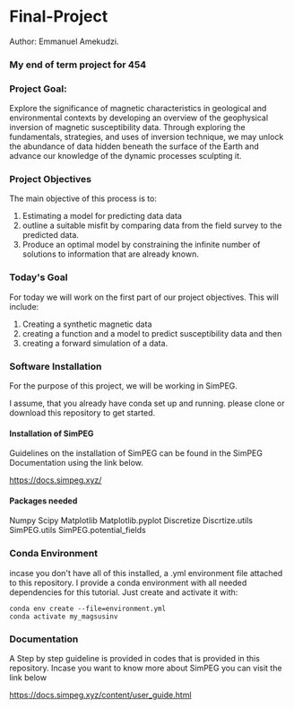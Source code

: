 # Final-Project

Author: Emmanuel Amekudzi.

### My end of term project for 454

### Project Goal: 
Explore the significance of magnetic characteristics in geological and environmental contexts by developing an overview of the geophysical inversion of magnetic susceptibility data. Through exploring the fundamentals, strategies, and uses of inversion technique, we may unlock the abundance of data hidden beneath the surface of the Earth and advance our knowledge of the dynamic processes sculpting it.

### Project Objectives

The main objective of this process is to:
1.	Estimating a model for predicting data data
2.	outline a suitable misfit by comparing data from the field survey to the predicted data.
3.	Produce an optimal model by constraining the infinite number of solutions to information that are already known.

### Today's Goal
For today we will work on the first part of our project objectives. This will include:
1. Creating a synthetic magnetic data
2. creating a function and a model to predict susceptibility data and then
3. creating a forward simulation of a data.

### Software Installation
For the purpose of this project, we will be working in SimPEG.

 I assume, that you already have conda set up and running. please clone or download this repository to get started.

 #### Installation of SimPEG

 Guidelines on the installation of SimPEG can be found in the SimPEG Documentation using the link below.

 https://docs.simpeg.xyz/

 #### Packages needed
 Numpy
 Scipy
 Matplotlib
 Matplotlib.pyplot
 Discretize
 Discrtize.utils
 SimPEG.utils
 SimPEG.potential_fields

 ### Conda Environment
 incase you don't have all of this installed, a .yml environment file attached to this repository. I provide a conda environment with all needed dependencies for this tutorial.
 Just create and activate it with:

    conda env create --file=environment.yml
    conda activate my_magsusinv

 ### Documentation 
A Step by step guideline is provided in codes that is provided in this repository. Incase you want to know more about SimPEG you can visit the link below

https://docs.simpeg.xyz/content/user_guide.html

